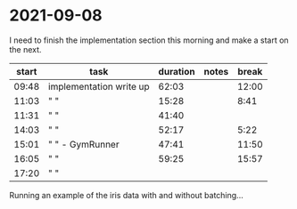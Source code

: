 # 2021-09-08
I need to finish the implementation section this morning and make a start on the next.  


| start | task                    | duration | notes | break |
| ----- | ----------------------- | -------- | ----- | ----- |
| 09:48 | implementation write up | 62:03    |       | 12:00 |
| 11:03 | " "                     | 15:28    |       | 8:41  |
| 11:31 | " "                     | 41:40    |       |       |
| 14:03 | " "                     | 52:17    |       | 5:22  |
| 15:01 | " " - GymRunner         | 47:41    |       | 11:50 |
| 16:05 | " "                     | 59:25    |       | 15:57 |
| 17:20 | " "                     |          |       |       |


Running an example of the iris data with and without batching...
